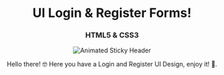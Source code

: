 <h1 align=center>UI Login & Register Forms!</h1>
<h3 align="center">HTML5 & CSS3</h3>
<p align="center"><img src="https://github.com/OrlandoDuranPY/Iconos/blob/main/GIF/Login%20and%20Register%20Forms.gif" alt="Animated Sticky Header"/></p>

<p align=center>Hello there! 🤓 Here you have a Login and Register UI Design, enjoy it! 👾.</p>

